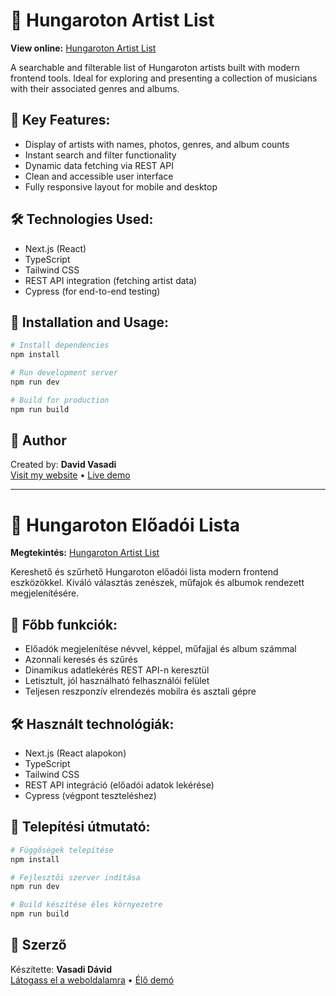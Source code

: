 # 🎵 Hungaroton Artist List

**View online:** [Hungaroton Artist List](https://main.d32fz1viwiq45h.amplifyapp.com/?page=1/)

A searchable and filterable list of Hungaroton artists built with modern frontend tools. Ideal for exploring and presenting a collection of musicians with their associated genres and albums.

## 🌟 Key Features:

- Display of artists with names, photos, genres, and album counts
- Instant search and filter functionality
- Dynamic data fetching via REST API
- Clean and accessible user interface
- Fully responsive layout for mobile and desktop

## 🛠️ Technologies Used:

- Next.js (React)
- TypeScript
- Tailwind CSS
- REST API integration (fetching artist data)
- Cypress (for end-to-end testing)

## 🚀 Installation and Usage:

```bash
# Install dependencies
npm install

# Run development server
npm run dev

# Build for production
npm run build
```

## 👤 Author

Created by: **David Vasadi**  
[Visit my website](https://davelopment.hu) • [Live demo](https://main.d32fz1viwiq45h.amplifyapp.com/?page=1/)

---

# 🎵 Hungaroton Előadói Lista

**Megtekintés:** [Hungaroton Artist List](https://main.d32fz1viwiq45h.amplifyapp.com/?page=1/)

Kereshető és szűrhető Hungaroton előadói lista modern frontend eszközökkel. Kiváló választás zenészek, műfajok és albumok rendezett megjelenítésére.

## 🌟 Főbb funkciók:

- Előadók megjelenítése névvel, képpel, műfajjal és album számmal
- Azonnali keresés és szűrés
- Dinamikus adatlekérés REST API-n keresztül
- Letisztult, jól használható felhasználói felület
- Teljesen reszponzív elrendezés mobilra és asztali gépre

## 🛠️ Használt technológiák:

- Next.js (React alapokon)
- TypeScript
- Tailwind CSS
- REST API integráció (előadói adatok lekérése)
- Cypress (végpont teszteléshez)

## 🚀 Telepítési útmutató:

```bash
# Függőségek telepítése
npm install

# Fejlesztői szerver indítása
npm run dev

# Build készítése éles környezetre
npm run build
```

## 👤 Szerző

Készítette: **Vasadi Dávid**  
[Látogass el a weboldalamra](https://davelopment.hu) • [Élő demó](https://main.d32fz1viwiq45h.amplifyapp.com/?page=1/)

